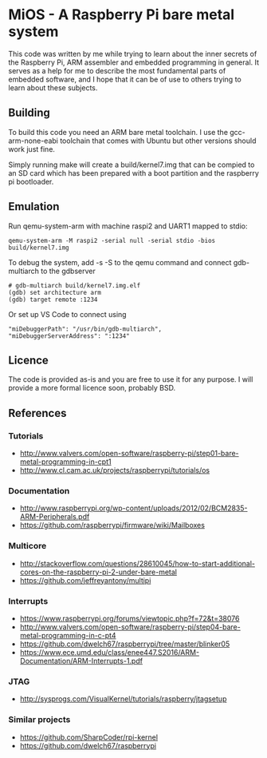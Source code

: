 # MiOS - A Raspberry Pi bare metal system

This code was written by me while trying to learn about the inner secrets of the Raspberry Pi, ARM assembler and embedded programming in general. It serves as a help for me to describe the most fundamental parts of embedded software, and I hope that it can be of use to others trying to learn about these subjects.

## Building

To build this code you need an ARM bare metal toolchain. I use the gcc-arm-none-eabi toolchain that comes with Ubuntu but other versions should work just fine.

Simply running make will create a build/kernel7.img that can be compied to an SD card which has been prepared with a boot partition and the raspberry pi bootloader.

## Emulation

Run qemu-system-arm with machine raspi2 and UART1 mapped to stdio:

    qemu-system-arm -M raspi2 -serial null -serial stdio -bios build/kernel7.img

To debug the system, add -s -S to the qemu command and connect gdb-multiarch to the gdbserver

    # gdb-multiarch build/kernel7.img.elf
    (gdb) set architecture arm
    (gdb) target remote :1234

Or set up VS Code to connect using

    "miDebuggerPath": "/usr/bin/gdb-multiarch",
    "miDebuggerServerAddress": ":1234"

## Licence

The code is provided as-is and you are free to use it for any purpose. I will provide a more formal licence soon, probably BSD.

## References

### Tutorials

- http://www.valvers.com/open-software/raspberry-pi/step01-bare-metal-programming-in-cpt1
- http://www.cl.cam.ac.uk/projects/raspberrypi/tutorials/os

### Documentation

- http://www.raspberrypi.org/wp-content/uploads/2012/02/BCM2835-ARM-Peripherals.pdf
- https://github.com/raspberrypi/firmware/wiki/Mailboxes

### Multicore

- http://stackoverflow.com/questions/28610045/how-to-start-additional-cores-on-the-raspberry-pi-2-under-bare-metal
- https://github.com/jeffreyantony/multipi

### Interrupts

- https://www.raspberrypi.org/forums/viewtopic.php?f=72&t=38076
- http://www.valvers.com/open-software/raspberry-pi/step04-bare-metal-programming-in-c-pt4
- https://github.com/dwelch67/raspberrypi/tree/master/blinker05
- https://www.ece.umd.edu/class/enee447.S2016/ARM-Documentation/ARM-Interrupts-1.pdf

### JTAG

- http://sysprogs.com/VisualKernel/tutorials/raspberry/jtagsetup

### Similar projects

- https://github.com/SharpCoder/rpi-kernel
- https://github.com/dwelch67/raspberrypi
